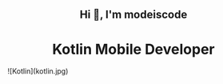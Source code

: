 <h2 align="center">Hi 👋, I'm modeiscode</h2>
<p align="left">
</p>

<h1 align="center">Kotlin Mobile Developer</h1>
![Kotlin](kotlin.jpg)







